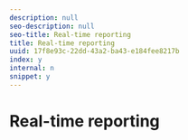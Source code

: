 ```yaml
---
description: null
seo-description: null
seo-title: Real-time reporting
title: Real-time reporting
uuid: 17f8e93c-22dd-43a2-ba43-e184fee8217b
index: y
internal: n
snippet: y
---
```


# Real-time reporting

